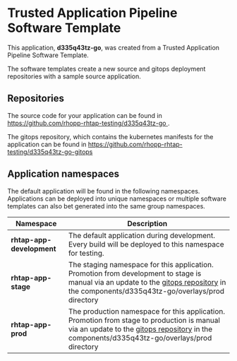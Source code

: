 # Trusted Application Pipeline Software Template

This application, **d335q43tz-go**, was created from a Trusted Application Pipeline Software Template.

The software templates create a new source and gitops deployment repositories with a sample source application. 

## Repositories

The source code for your application can be found in [https://github.com/rhopp-rhtap-testing/d335q43tz-go ](https://github.com/rhopp-rhtap-testing/d335q43tz-go ).
 
The gitops repository, which contains the kubernetes manifests for the application can be found in 
[https://github.com/rhopp-rhtap-testing/d335q43tz-go-gitops ](https://github.com/rhopp-rhtap-testing/d335q43tz-go-gitops ) 

## Application namespaces 

The default application will be found in the following namespaces. Applications can be deployed into unique namespaces or multiple software templates can also bet generated into the same group namespaces.  

|  Namespace   |  Description   |  
| -------- | -------- |   
| **rhtap-app-development** | The default application during development. Every build will be deployed to this namespace for testing. | 
| **rhtap-app-stage** | The staging namespace for this application. Promotion from development to stage is manual via an update to the [gitops repository](https://github.com/rhopp-rhtap-testing/d335q43tz-go-gitops ) in the components/d335q43tz-go/overlays/prod directory |  
| **rhtap-app-prod** | The production namespace for this application. Promotion from stage to production is manual via an update to the [gitops repository](https://github.com/rhopp-rhtap-testing/d335q43tz-go-gitops ) in the components/d335q43tz-go/overlays/prod directory | 